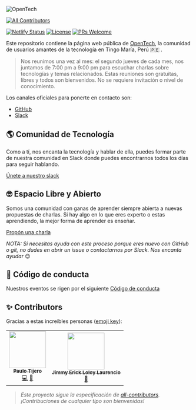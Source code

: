 ![OpenTech](https://i.ibb.co/4g2hgty/landing.png)
<!-- ALL-CONTRIBUTORS-BADGE:START - Do not remove or modify this section -->
[![All Contributors](https://img.shields.io/badge/all_contributors-2-orange.svg?style=flat-square)](#contributors-)
<!-- ALL-CONTRIBUTORS-BADGE:END -->
[![Netlify Status](https://api.netlify.com/api/v1/badges/f6ad4d4e-3128-43db-a06e-6f63790cba6c/deploy-status)](https://app.netlify.com/sites/opentech/deploys) [![License](https://img.shields.io/badge/license-MIT-blue.svg)](https://github.com/opentech-pe/opentech.pe/blob/master/LICENSE) [![PRs Welcome](https://img.shields.io/badge/PRs-welcome-brightgreen.svg)](http://makeapullrequest.com)

Este repositorio contiene la página web pública de [OpenTech](https://opentech.netlify.com/), la comunidad de usuarios amantes de la tecnología en Tingo María, Perú :peru: . 

  > Nos reunimos una vez al mes: el segundo jueves de cada mes, nos juntamos de 7:00 pm a 9:00 pm para escuchar charlas sobre tecnologías y temas relacionados. Estas reuniones son gratuitas, libres y todos son bienvenidos. No se requiere invitación o nivel de conocimiento.

Los canales oficiales para ponerte en contacto son:

- [GitHub](https://github.com/opentech-pe)
- [Slack](https://hola-opentech.herokuapp.com/)

## :earth_americas: Comunidad de Tecnología

Como a tí, nos encanta la tecnología y hablar de ella, puedes formar parte de nuestra comunidad en Slack donde puedes encontrarnos todos los días para seguir hablando.

[Únete a nuestro slack](https://hola-opentech.herokuapp.com/)

## :nerd_face: Espacio Libre y Abierto

Somos una comunidad con ganas de aprender siempre abierta a nuevas propuestas de charlas. Si hay algo en lo que eres experto o estas aprendiendo, la mejor forma de aprender es enseñar.

[Propón una charla](https://github.com/opentech-pe/opentech.pe/issues/new?assignees=jhonfitzgerald%2C+paulotijero%2C+manuelrojasc&labels=cfp&template=propuesta-de-charla.md&title=Título+de+tu+charla+.+.+.)

_NOTA: Si necesitas ayuda con este proceso porque eres nuevo con GitHub o git, no dudes en abrir un issue o contactarnos por Slack. Nos encanta ayudar_ :wink:

<!-- ### Sponsors

¿Quieres que tu empresa u organización patrocine estos eventos? (Acá puedes ver cómo participar como sponsor)[link para recaudos]. -->

## :scroll: Código de conducta

Nuestros eventos se rigen por el siguiente [Código de conducta](/CODE_OF_CONDUCT.md)

## ✨ Contributors

Gracias a estas increibles personas ([emoji key](https://allcontributors.org/docs/en/emoji-key)):

<!-- ALL-CONTRIBUTORS-LIST:START - Do not remove or modify this section -->
<!-- prettier-ignore-start -->
<!-- markdownlint-disable -->
<table>
  <tr>
    <td align="center"><a href="https://github.com/paulotijero"><img src="https://avatars2.githubusercontent.com/u/28131369?v=4" width="100px;" alt=""/><br /><sub><b>Paulo Tijero</b></sub></a><br /><a href="https://github.com/Juancxh/opentech.pe/commits?author=paulotijero" title="Code">💻</a> <a href="#projectManagement-paulotijero" title="Project Management">📆</a></td>
    <td align="center"><a href="https://www.linkedin.com/in/JimmyLoloy98"><img src="https://avatars0.githubusercontent.com/u/49881423?v=4" width="100px;" alt=""/><br /><sub><b>Jimmy Erick Loloy Laurencio</b></sub></a><br /><a href="#userTesting-JimmyLoloy98" title="User Testing">📓</a></td>
  </tr>
</table>

<!-- markdownlint-enable -->
<!-- prettier-ignore-end -->
<!-- ALL-CONTRIBUTORS-LIST:END -->

> _Este proyecto sigue la especificación de [all-contributors](https://github.com/all-contributors/all-contributors). ¡Contribuciones de cualquier tipo son bienvenidas!_
